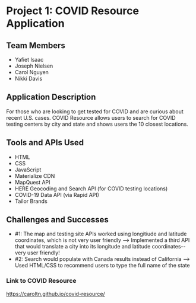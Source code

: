 # Project 1: COVID Resource Application
## Team Members
- Yafiet Isaac
- Joseph Nielsen
- Carol Nguyen
- Nikki Davis

## Application Description
For those who are looking to get tested for COVID and are curious about recent U.S. cases. COVID Resource allows users to search for COVID testing centers by city and state and shows users the 10 closest locations. 

## Tools and APIs Used
- HTML
- CSS
- JavaScript
- Materialize CDN
- MapQuest API
- HERE Geocoding and Search API (for COVID testing locations)
- COVID-19 Data API (via Rapid API)
- Tailor Brands

## Challenges and Successes
- #1: The map and testing site APIs worked using longitiude and latitude coordinates, which is not very user friendly --> Implemented a third API that would translate a city into its longitude and latitude coordinates-- very user friendly!
- #2: Search would populate with Canada results instead of California --> Used HTML/CSS to recommend users to type the full name of the state

### Link to COVID Resource
https://caroltn.github.io/covid-resource/
